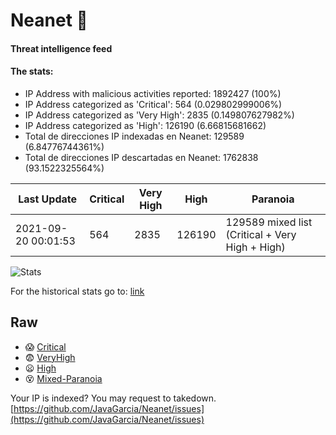 # Neanet :hocho:
#### Threat intelligence feed
#### The stats:

- IP Address with malicious activities reported: 1892427 (100%)
- IP Address categorized as 'Critical':  564 (0.029802999006%)
- IP Address categorized as 'Very High':  2835 (0.149807627982%)
- IP Address categorized as 'High':  126190 (6.66815681662)
- Total de direcciones IP indexadas en Neanet:  129589 (6.84776744361%)
- Total de direcciones IP descartadas en Neanet:  1762838 (93.1522325564%)

| Last Update | Critical | Very High | High | Paranoia |
| --- | --- | --- | --- | --- |
| 2021-09-20 00:01:53 | 564 | 2835 | 126190 | 129589 mixed list (Critical + Very High + High)|

![Stats](https://docs.google.com/spreadsheets/d/e/2PACX-1vSnaNMIXVabIpDJjufMlzH7poXnshF3mgd8Is1g9ytUEzVsP5my4Trn8f-xkoLLQ38xpL3HtmUexLo6/pubchart?oid=501124687&format=image)

For the historical stats go to: [link](/stats.csv)
## Raw
- :scream: [Critical](https://raw.githubusercontent.com/JavaGarcia/Neanet/master/blacklists/neanet_critical.txt)
- :fearful: [VeryHigh](https://raw.githubusercontent.com/JavaGarcia/Neanet/master/blacklists/neanet_veryHigh.txtt)
- :frowning: [High](https://raw.githubusercontent.com/JavaGarcia/Neanet/master/blacklists/neanet_high.txt)
- :dizzy_face: [Mixed-Paranoia](https://raw.githubusercontent.com/JavaGarcia/Neanet/master/blacklists/neanet_all.txt)


Your IP is indexed? You may request to takedown. [https://github.com/JavaGarcia/Neanet/issues](https://github.com/JavaGarcia/Neanet/issues)






















































































































































































































































































































































































































































































































































































































































































































































































































































































































































































































































































































































































































































































































































































































































































































































































































































































































































































































































































































































































































































































































































































































































































































































































































































































































































































































































































































































































































































































































































































































































































































































































































































































































































































































































































































































































































































































































































































































































































































































































































































































































































































































































































































































































































































































































































































































































































































































































































































































































































































































































































































































































































































































































































































































































































































































































































































































































































































































































































































































































































































































































































































































































































































































































































































































































































































































































































































































































































































































































































































































































































































































































































































































































































































































































































































































































































































































































































































































































































































































































































































































































































































































































































































































































































































































































































































































































































































































































































































































































































































































































































